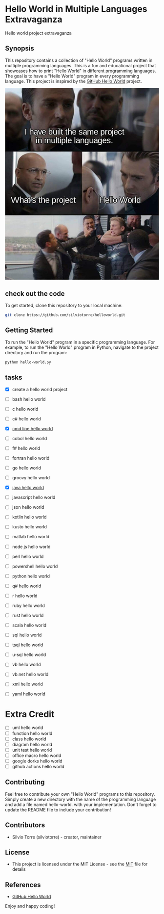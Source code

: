 # Hello World in Multiple Languages Extravaganza
Hello world project extravaganza
## Synopsis
This repository contains a collection of "Hello World" programs written in multiple programming languages. This is a fun and educational project that showcases how to print "Hello World" in different programming languages. The goal is to have a "Hello World" program in every programming language. This project is inspired by the [GitHub Hello World](https://docs.github.com/en/get-started/quickstart/hello-world) project.

![Hello world project extravaganza](media/meme-hello-world.jpeg)
## check out the code
To get started, clone this repository to your local machine:
```bash
git clone https://github.com/silviotorre/helloworld.git
```
## Getting Started
To run the "Hello World" program in a specific programming language. For example, to run the "Hello World" program in Python, navigate to the project directory and run the program:
```bash
python hello-world.py
```
## tasks
- [x] create a hello world project
- [ ] bash hello world
- [ ] c hello world
- [ ] c# hello world
- [x] [cmd line hello world](cmd/README.md)
- [ ] cobol hello world
- [ ] f# hello world
- [ ] fortran hello world
- [ ] go hello world
- [ ] groovy hello world
- [x] [java hello world](java/README.md)
- [ ] javascript hello world
- [ ] json hello world
- [ ] kotlin hello world
- [ ] kusto hello world
- [ ] matlab hello world
- [ ] node.js hello world
- [ ] perl hello world
- [ ] powershell hello world
- [ ] python hello world
- [ ] q# hello world
- [ ] r hello world
- [ ] ruby hello world
- [ ] rust hello world
- [ ] scala hello world
- [ ] sql hello world
- [ ] tsql hello world
- [ ] u-sql hello world
- [ ] vb hello world
- [ ] vb.net hello world
- [ ] xml hello world
- [ ] yaml hello world


# Extra Credit
- [ ] uml hello world
- [ ] function hello world
- [ ] class hello world
- [ ] diagram hello world
- [ ] unit test hello world
- [ ] office macro hello world
- [ ] google dorks hello world
- [ ] github actions hello world

## Contributing
Feel free to contribute your own "Hello World" programs to this repository. Simply create a new directory with the name of the programming language and add a file named hello-world.<extension> with your implementation. Don't forget to update the README file to include your contribution!

## Contributors

- Silvio Torre (silviotorre)  - creator, maintainer

## License
- This project is licensed under the MIT License - see the [MIT](https://choosealicense.com/licenses/mit/) file for details

## References
- [GitHub Hello World](https://docs.github.com/en/get-started/quickstart/hello-world)

Enjoy and happy coding!